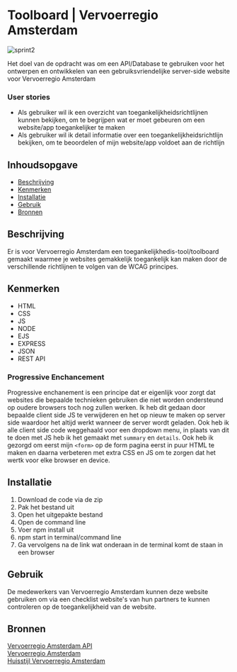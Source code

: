 # Toolboard | Vervoerregio Amsterdam

![sprint2](https://user-images.githubusercontent.com/112856287/229064634-9f78256a-1c1c-484c-a76b-6668918c242e.png)

Het doel van de opdracht was om een API/Database te gebruiken voor het ontwerpen en ontwikkelen van een gebruiksvriendelijke server-side website voor Vervoerregio Amsterdam

### User stories
 * Als gebruiker wil ik een overzicht van toegankelijkheidsrichtlijnen kunnen bekijken, om te begrijpen wat er moet gebeuren om een website/app toegankelijker te maken
 * Als gebruiker wil ik detail informatie over een toegankelijkheidsrichtlijn bekijken, om te beoordelen of mijn website/app voldoet aan de richtlijn

## Inhoudsopgave

 * [Beschrijving](#beschrijving)
 * [Kenmerken](#kenmerken)
 * [Installatie](#installatie)
 * [Gebruik](#gebruik)
 * [Bronnen](#bronnen)
  
## Beschrijving

Er is voor Vervoerregio Amsterdam een toegankelijkhedis-tool/toolboard gemaakt waarmee je websites gemakkelijk toegankelijk kan maken door de verschillende richtlijnen te volgen van de WCAG principes.

## Kenmerken

 * HTML
 * CSS
 * JS
 * NODE
 * EJS
 * EXPRESS
 * JSON
 * REST API  
  
### Progressive Enchancement
Progressive enchanement is een principe dat er eigenlijk voor zorgt dat websites die bepaalde technieken gebruiken die niet worden ondersteund op oudere browsers toch nog zullen werken. Ik heb dit gedaan door bepaalde client side JS te verwijderen en het op nieuw te maken op server side waardoor het altijd werkt wanneer de server wordt geladen. Ook heb ik alle client side code weggehaald voor een dropdown menu, in plaats van dit te doen met JS heb ik het gemaakt met `summary` en `details`. Ook heb ik gezorgd om eerst mijn `<form>` op de form pagina eerst in puur HTML te maken en daarna verbeteren met extra CSS en JS om te zorgen dat het wertk voor elke browser en device.

## Installatie

 1. Download de code via de zip
 2. Pak het bestand uit
 3. Open het uitgepakte bestand
 4. Open de command line
 5. Voer npm install uit
 6. npm start in terminal/command line
 7. Ga vervolgens na de link wat onderaan in de terminal komt de staan in een browser
## Gebruik

De medewerkers van Vervoerregio Amsterdam kunnen deze website gebruiken om via een checklist website's van hun partners te kunnen controleren op de toegankelijkheid van de website.

## Bronnen

[Vervoerregio Amsterdam API](https://api.vervoerregio-amsterdam.fdnd.nl/docs) <br>
[Vervoerregio Amsterdam](https://vervoerregio.nl/) <br>
[Huisstijl Vervoerregio Amsterdam](https://github.com/fdnd-agency/vervoerregio-amsterdam/blob/main/Vervoerregio%20Handboek_Huisstijl%202021.pdf)
